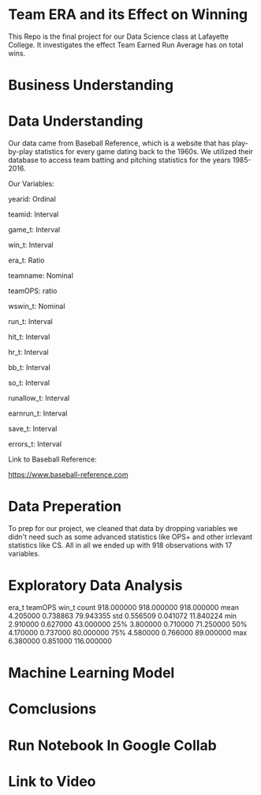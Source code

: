 # Team ERA and its Effect on Winning
This Repo is the final project for our Data Science class at Lafayette College. It investigates the effect Team Earned Run Average has on total wins.

# Business Understanding

# Data Understanding
Our data came from Baseball Reference, which is a website that has play-by-play statistics for every game dating back to the 1960s. We utilized their database to access team batting and pitching statistics for the years 1985-2016.

Our Variables:

yearid: Ordinal

teamid: Interval

game_t: Interval

win_t: Interval

era_t: Ratio

teamname: Nominal

teamOPS: ratio

wswin_t: Nominal

run_t: Interval

hit_t: Interval

hr_t: Interval

bb_t: Interval

so_t: Interval

runallow_t: Interval

earnrun_t: Interval

save_t: Interval

errors_t: Interval

Link to Baseball Reference:

https://www.baseball-reference.com
# Data Preperation
To prep for our project, we cleaned that data by dropping variables we didn't need such as some advanced statistics like OPS+ and other irrlevant statistics like CS. All in all we ended up with 918 observations with 17 variables.

# Exploratory Data Analysis

era_t	teamOPS	win_t
count	918.000000	918.000000	918.000000
mean	4.205000	0.738863	79.943355
std	0.556509	0.041072	11.840224
min	2.910000	0.627000	43.000000
25%	3.800000	0.710000	71.250000
50%	4.170000	0.737000	80.000000
75%	4.580000	0.766000	89.000000
max	6.380000	0.851000	116.000000

# Machine Learning Model

# Comclusions

# Run Notebook In Google Collab

# Link to Video


